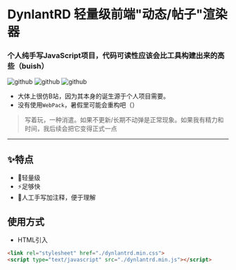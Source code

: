 # DynlantRD 轻量级前端"动态/帖子"渲染器
### 个人纯手写JavaScript项目，代码可读性应该会比工具构建出来的高些（buish）
![github](https://img.shields.io/badge/License-GPLv3-blue?style=for-the-badge)
![github](https://img.shields.io/badge/JavaScript-F7DF1E?style=for-the-badge&logo=javascript&logoColor=black)
![github](https://img.shields.io/badge/CSS3-1572B6?style=for-the-badge&logo=css3&logoColor=white)
- 大体上很仿B站，因为其本身的诞生源于个人项目需要。
- 没有使用`WebPack`，暑假里可能会重构吧（）
> 写着玩，一种消遣。如果不更新/长期不动弹是正常现象。如果我有精力和时间，我后续会把它变得正式一点
---------

## :sparkles:特点
- :rocket:轻量级
- :zap:足够快
- :page_facing_up:人工手写加注释，便于理解

## 使用方式
- HTML引入
```html
<link rel="stylesheet" href="./dynlantrd.min.css">
<script type="text/javascript" src="./dynlantrd.min.js"></script>
```